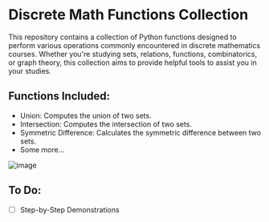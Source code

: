 # Discrete Math Functions Collection
This repository contains a collection of Python functions designed to perform various operations commonly encountered in discrete mathematics courses. Whether you're studying sets, relations, functions, combinatorics, or graph theory, this collection aims to provide helpful tools to assist you in your studies.

## Functions Included:
 - Union: Computes the union of two sets.
 - Intersection: Computes the intersection of two sets.
 - Symmetric Difference: Calculates the symmetric difference between two sets.
 - Some more...

![image](https://github.com/joaoguilhermemendes/DiscreteMathLib_UFF/assets/68798128/a4fd6ee6-c3b2-405a-89c7-e741368fd11c)

## To Do:
 - [ ] Step-by-Step Demonstrations
